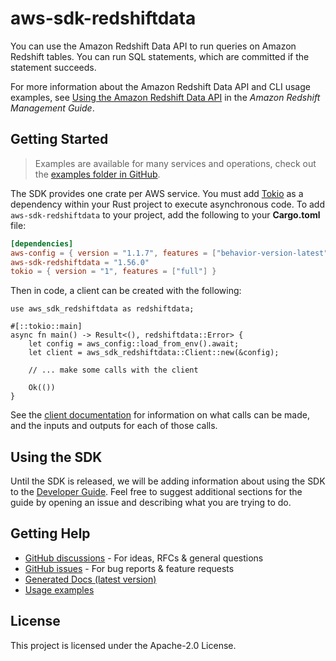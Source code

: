 # aws-sdk-redshiftdata

You can use the Amazon Redshift Data API to run queries on Amazon Redshift tables. You can run SQL statements, which are committed if the statement succeeds.

For more information about the Amazon Redshift Data API and CLI usage examples, see [Using the Amazon Redshift Data API](https://docs.aws.amazon.com/redshift/latest/mgmt/data-api.html) in the _Amazon Redshift Management Guide_.

## Getting Started

> Examples are available for many services and operations, check out the
> [examples folder in GitHub](https://github.com/awslabs/aws-sdk-rust/tree/main/examples).

The SDK provides one crate per AWS service. You must add [Tokio](https://crates.io/crates/tokio)
as a dependency within your Rust project to execute asynchronous code. To add `aws-sdk-redshiftdata` to
your project, add the following to your **Cargo.toml** file:

```toml
[dependencies]
aws-config = { version = "1.1.7", features = ["behavior-version-latest"] }
aws-sdk-redshiftdata = "1.56.0"
tokio = { version = "1", features = ["full"] }
```

Then in code, a client can be created with the following:

```rust,no_run
use aws_sdk_redshiftdata as redshiftdata;

#[::tokio::main]
async fn main() -> Result<(), redshiftdata::Error> {
    let config = aws_config::load_from_env().await;
    let client = aws_sdk_redshiftdata::Client::new(&config);

    // ... make some calls with the client

    Ok(())
}
```

See the [client documentation](https://docs.rs/aws-sdk-redshiftdata/latest/aws_sdk_redshiftdata/client/struct.Client.html)
for information on what calls can be made, and the inputs and outputs for each of those calls.

## Using the SDK

Until the SDK is released, we will be adding information about using the SDK to the
[Developer Guide](https://docs.aws.amazon.com/sdk-for-rust/latest/dg/welcome.html). Feel free to suggest
additional sections for the guide by opening an issue and describing what you are trying to do.

## Getting Help

* [GitHub discussions](https://github.com/awslabs/aws-sdk-rust/discussions) - For ideas, RFCs & general questions
* [GitHub issues](https://github.com/awslabs/aws-sdk-rust/issues/new/choose) - For bug reports & feature requests
* [Generated Docs (latest version)](https://awslabs.github.io/aws-sdk-rust/)
* [Usage examples](https://github.com/awslabs/aws-sdk-rust/tree/main/examples)

## License

This project is licensed under the Apache-2.0 License.

